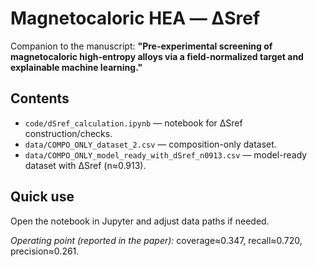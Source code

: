 # Magnetocaloric HEA — ΔSref 

Companion to the manuscript:
**"Pre-experimental screening of magnetocaloric high-entropy alloys via a field-normalized target and explainable machine learning."**

## Contents
- `code/dSref_calculation.ipynb` — notebook for ΔSref construction/checks.
- `data/COMPO_ONLY_dataset_2.csv` — composition-only dataset.
- `data/COMPO_ONLY_model_ready_with_dSref_n0913.csv` — model-ready dataset with ΔSref (n≈0.913).

## Quick use
Open the notebook in Jupyter and adjust data paths if needed.

*Operating point (reported in the paper):* coverage≈0.347, recall≈0.720, precision≈0.261.
